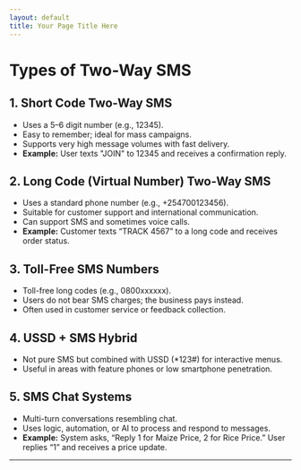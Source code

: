 ```yaml
---
layout: default
title: Your Page Title Here
---
```

# Types of Two-Way SMS

## 1. Short Code Two-Way SMS

- Uses a 5–6 digit number (e.g., 12345).
- Easy to remember; ideal for mass campaigns.
- Supports very high message volumes with fast delivery.
- **Example:** User texts "JOIN" to 12345 and receives a confirmation reply.

## 2. Long Code (Virtual Number) Two-Way SMS

- Uses a standard phone number (e.g., +254700123456).
- Suitable for customer support and international communication.
- Can support SMS and sometimes voice calls.
- **Example:** Customer texts “TRACK 4567” to a long code and receives order status.

## 3. Toll-Free SMS Numbers

- Toll-free long codes (e.g., 0800xxxxxx).
- Users do not bear SMS charges; the business pays instead.
- Often used in customer service or feedback collection.

## 4. USSD + SMS Hybrid

- Not pure SMS but combined with USSD (*123#) for interactive menus.
- Useful in areas with feature phones or low smartphone penetration.

## 5. SMS Chat Systems

- Multi-turn conversations resembling chat.
- Uses logic, automation, or AI to process and respond to messages.
- **Example:** System asks, “Reply 1 for Maize Price, 2 for Rice Price.” User replies “1” and receives a price update.

---
